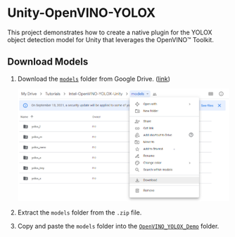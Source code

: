 # Unity-OpenVINO-YOLOX
This project demonstrates how to create a native plugin for the YOLOX object detection model for Unity that leverages the OpenVINO™ Toolkit.





## Download Models

1. Download the [`models`](https://drive.google.com/drive/folders/19Pzuo_Hsr0eQDs8COxKjMrosoVyw2WWW?usp=sharing) folder from Google Drive. ([link](https://drive.google.com/drive/folders/19Pzuo_Hsr0eQDs8COxKjMrosoVyw2WWW?usp=sharing))

   ![google-drive-download-models-folder](.\images\google-drive-download-models-folder.png)

2. Extract the `models` folder from the `.zip` file.

3. Copy and paste the `models` folder into the [`OpenVINO_YOLOX_Demo`](https://github.com/cj-mills/Unity-OpenVINO-YOLOX/tree/main/OpenVINO_YOLOX_Demo) folder.

